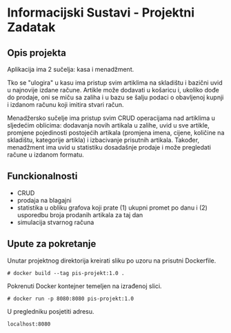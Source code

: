 # Informacijski Sustavi - Projektni Zadatak

## Opis projekta

Aplikacija ima 2 sučelja: kasa i menadžment.

Tko se "ulogira" u kasu ima pristup svim artiklima na skladištu i bazični uvid u najnovije izdane račune.
Artikle može dodavati u košaricu i, ukoliko dođe do prodaje, oni se miču sa zaliha i
u bazu se šalju podaci o obavljenoj kupnji i izdanom računu koji imitira stvari račun.

Menadžersko sučelje ima pristup svim CRUD operacijama nad artiklima u sljedećim oblicima: dodavanja novih artikala u zalihe,
uvid u sve artikle, promjene pojedinosti postojećih artikala (promjena imena, cijene, količine na skladištu, kategorije artikla) i
izbacivanje prisutnih artikala. Također, menadžment ima uvid u statistiku dosadašnje prodaje i može pregledati račune u izdanom formatu.

## Funckionalnosti

- CRUD
- prodaja na blagajni
- statistika u obliku grafova koji prate (1) ukupni promet po danu i (2) usporedbu broja prodanih artikala za taj dan
- simulacija stvarnog računa

## Upute za pokretanje

Unutar projektnog direktorija kreirati sliku po uzoru na prisutni Dockerfile.

```
# docker build --tag pis-projekt:1.0 .
```

Pokrenuti Docker kontejner temeljen na izrađenoj slici.

```
# docker run -p 8080:8080 pis-projekt:1.0
```

U pregledniku posjetiti adresu.

```
localhost:8080
```
